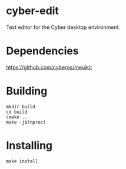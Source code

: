# cyber-edit
Text editor for the Cyber desktop environment.

# Dependencies
https://github.com/cyberos/meuikit

# Building
```
mkdir build
cd build
cmake ..
make -j$(nproc)
```

# Installing
```
make install
```
